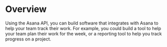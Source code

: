 # Overview
      
Using the Asana API, you can build software that integrates with Asana to help your team track their work. For example, you could build a tool to help your team plan their work for the week, or a reporting tool to help you track progress on a project.
